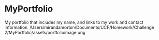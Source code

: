 # MyPortfolio
My portfolio that includes my name, and links to my work and contact information.
/Users/mirandamorton/Documents/UCF/Homework/Challenge 2/MyPortfolio/assets/porftolioimage.png